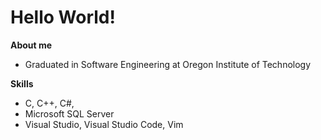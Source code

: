 # Hello World! # 

**About me**
* Graduated in Software Engineering at Oregon Institute of Technology

**Skills**
* C, C++, C#, 
* Microsoft SQL Server 
* Visual Studio, Visual Studio Code, Vim
